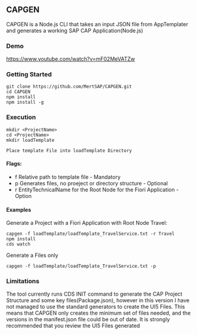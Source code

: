 ## CAPGEN
CAPGEN is a Node.js CLI that takes an input JSON file from AppTemplater and generates a working SAP CAP Application(Node.js)

### Demo
https://www.youtube.com/watch?v=mF02MeVATZw
### Getting Started
```
git clone https://github.com/MertSAP/CAPGEN.git
cd CAPGEN
npm install
npm install -g
```

### Execution
```
mkdir <ProjectName>
cd <ProjectName>
mkdir loadTemplate

Place template File into loadTemplate Directory
```

#### Flags:
  - f Relative path to template file - Mandatory
  - p Generates files, no proeject or directory structure - Optional
  - r EntityTechnicalName for the Root Node for the Fiori Application - Option

#### Examples
Generate a Project with a Fiori Application with Root Node Travel:
```
capgen -f loadTemplate/loadTemplate_TravelService.txt -r Travel
npm install
cds watch
```
Generate a Files only
```
capgen -f loadTemplate/loadTemplate_TravelService.txt -p
```
### Limitations
The tool currently runs CDS INIT command to generate the CAP Project Structure and some key files(Package.json), however in this version I have not managed to use the standard generators to create the UI5 Files. This means that CAPGEN only creates the minimum set of files needed, and the versions in the manifest.json file could be out of date. It is strongly recommended that you review the UI5 Files generated
